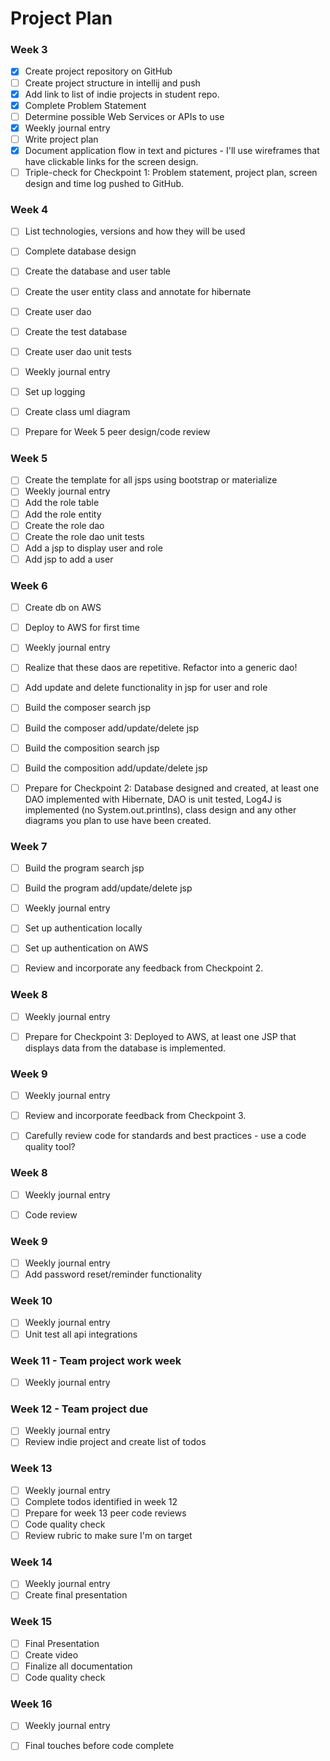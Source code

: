 # Project Plan

### Week 3
- [x] Create project repository on GitHub
- [ ] Create project structure in intellij and push
- [x] Add link to list of indie projects in student repo.
- [x] Complete Problem Statement
- [ ] Determine possible Web Services or APIs to use
- [x] Weekly journal entry
- [ ] Write project plan
- [x] Document application flow in text and pictures - I'll use wireframes that have clickable links for the screen design. 
- [ ] Triple-check for Checkpoint 1: Problem statement, project plan, screen design and time log pushed to GitHub. 

### Week 4
- [ ] List technologies, versions and how they will be used
- [ ] Complete database design
- [ ] Create the database and user table
- [ ] Create the user entity class and annotate for hibernate
- [ ] Create user dao
- [ ] Create the test database
- [ ] Create user dao unit tests
- [ ] Weekly journal entry
- [ ] Set up logging
- [ ] Create class uml diagram
- [ ] Prepare for Week 5 peer design/code review


### Week 5

- [ ] Create the template for all jsps using bootstrap or materialize
- [ ] Weekly journal entry
- [ ] Add the role table
- [ ] Add the role entity
- [ ] Create the role dao
- [ ] Create the role dao unit tests
- [ ] Add a jsp to display user and role
- [ ] Add jsp to add a user

### Week 6

- [ ] Create db on AWS
- [ ] Deploy to AWS for first time
- [ ] Weekly journal entry
- [ ] Realize that these daos are repetitive. Refactor into a generic dao!
- [ ] Add update and delete functionality in jsp for user and role
- [ ] Build the composer search jsp
- [ ] Build the composer add/update/delete jsp
- [ ] Build the composition search jsp
- [ ] Build the composition add/update/delete jsp
- [ ] Prepare for Checkpoint 2: Database designed and created, at least one DAO implemented with Hibernate, DAO is unit tested, Log4J is implemented (no System.out.printlns), class design and any other diagrams you plan to use have been created. 


### Week 7

- [ ] Build the program search jsp
- [ ] Build the program add/update/delete jsp
- [ ] Weekly journal entry
- [ ] Set up authentication locally
- [ ] Set up authentication on AWS

- [ ] Review and incorporate any feedback from Checkpoint 2.


### Week 8

- [ ] Weekly journal entry

- [ ] Prepare for Checkpoint 3: Deployed to AWS, at least one JSP that displays data from the database is implemented. 

### Week 9
- [ ] Weekly journal entry

- [ ] Review and incorporate feedback from Checkpoint 3.
- [ ] Carefully review code for standards and best practices - use a code quality tool? 

### Week 8
- [ ] Weekly journal entry

- [ ] Code review

### Week 9
- [ ] Weekly journal entry
- [ ] Add password reset/reminder functionality

### Week 10
- [ ] Weekly journal entry
- [ ] Unit test all api integrations

### Week 11 - Team project work week
- [ ] Weekly journal entry

### Week 12 - Team project due
- [ ] Weekly journal entry
- [ ] Review indie project and create list of todos

### Week 13
- [ ] Weekly journal entry
- [ ] Complete todos identified in week 12
- [ ] Prepare for week 13 peer code reviews
- [ ] Code quality check
- [ ] Review rubric to make sure I'm on target

### Week 14
- [ ] Weekly journal entry
- [ ] Create final presentation

### Week 15
- [ ] Final Presentation
- [ ] Create video
- [ ] Finalize all documentation
- [ ] Code quality check

### Week 16
- [ ] Weekly journal entry
- [ ] Final touches before code complete






